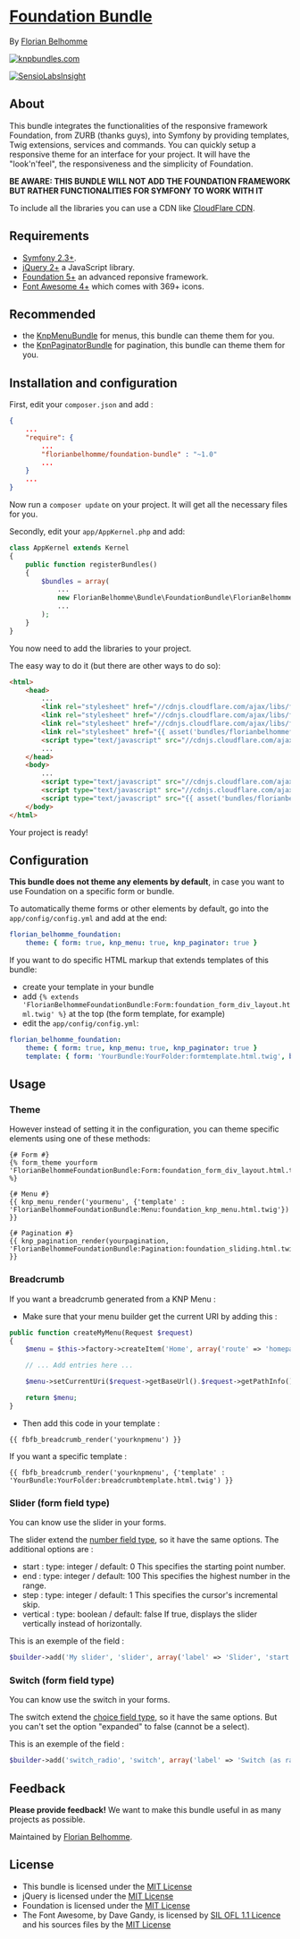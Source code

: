 # [Foundation Bundle](https://github.com/florianbelhomme/FoundationBundle)

By [Florian Belhomme](http://florianbelhomme.com)

[![knpbundles.com](http://knpbundles.com/florianbelhomme/FoundationBundle/badge-short)](http://knpbundles.com/florianbelhomme/FoundationBundle)

[![SensioLabsInsight](https://insight.sensiolabs.com/projects/6a3c1c7a-5091-40a8-a302-9b3c6f74b80a/small.png)](https://insight.sensiolabs.com/projects/6a3c1c7a-5091-40a8-a302-9b3c6f74b80a)

## About

This bundle integrates the functionalities of the responsive framework Foundation, from ZURB (thanks guys), into Symfony by providing templates, Twig extensions, services and commands. You can quickly setup a responsive theme for an interface for your project. It will have the "look'n'feel", the responsiveness and the simplicity of Foundation.

**BE AWARE: THIS BUNDLE WILL NOT ADD THE FOUNDATION FRAMEWORK BUT RATHER FUNCTIONALITIES FOR SYMFONY TO WORK WITH IT**

To include all the libraries you can use a CDN like [CloudFlare CDN](http://cdnjs.com/).

## Requirements

- [Symfony 2.3+](http://symfony.com).
- [jQuery 2+](http://jquery.com/) a JavaScript library.
- [Foundation 5+](http://foundation.zurb.com/) an advanced reponsive framework.
- [Font Awesome 4+](http://fontawesome.io/) which comes with 369+ icons.

## Recommended

- the [KnpMenuBundle](https://github.com/KnpLabs/KnpMenuBundle) for menus, this bundle can theme them for you.
- the [KpnPaginatorBundle](https://github.com/KnpLabs/KnpPaginatorBundle) for pagination, this bundle can theme them for you.

## Installation and configuration

First, edit your `composer.json` and add :

```JSON
{
    ...
    "require": {
        ...
        "florianbelhomme/foundation-bundle" : "~1.0"
        ...
    }
    ...
}
```

Now run a `composer update` on your project. It will get all the necessary files for you.

Secondly, edit your `app/AppKernel.php` and add:

```PHP
class AppKernel extends Kernel
{
    public function registerBundles()
    {
        $bundles = array(
            ...
            new FlorianBelhomme\Bundle\FoundationBundle\FlorianBelhommeFoundationBundle(),
            ...
        );
    }
}
```

You now need to add the libraries to your project.

The easy way to do it (but there are other ways to do so):

```HTML
<html>
    <head>
        ...
        <link rel="stylesheet" href="//cdnjs.cloudflare.com/ajax/libs/foundation/5.4.5/css/normalize.min.css" type="text/css" />
        <link rel="stylesheet" href="//cdnjs.cloudflare.com/ajax/libs/foundation/5.4.5/css/foundation.min.css" type="text/css" />
        <link rel="stylesheet" href="//cdnjs.cloudflare.com/ajax/libs/font-awesome/4.2.0/css/font-awesome.min.css" type="text/css" />
        <link rel="stylesheet" href="{{ asset('bundles/florianbelhommefoundation/css/foundationtosymfony.css') }}" type="text/css" />
        <script type="text/javascript" src="//cdnjs.cloudflare.com/ajax/libs/modernizr/2.8.3/modernizr.min.js"></script>
        ...
    </head>
    <body>
        ...
        <script type="text/javascript" src="//cdnjs.cloudflare.com/ajax/libs/jquery/2.1.1/jquery.min.js"></script>
        <script type="text/javascript" src="//cdnjs.cloudflare.com/ajax/libs/foundation/5.4.5/js/foundation.min.js"></script>
        <script type="text/javascript" src="{{ asset('bundles/florianbelhommefoundation/js/foundationtosymfony.js') }}"></script>
    </body>
</html>
```

Your project is ready!

## Configuration

**This bundle does not theme any elements by default**, in case you want to use Foundation on a specific form or bundle.

To automatically theme forms or other elements by default, go into the `app/config/config.yml` and add at the end:

```YAML
florian_belhomme_foundation:
    theme: { form: true, knp_menu: true, knp_paginator: true }
```

If you want to do specific HTML markup that extends templates of this bundle:
* create your template in your bundle
* add `{% extends 'FlorianBelhommeFoundationBundle:Form:foundation_form_div_layout.html.twig' %}` at the top (the form template, for example)
* edit the `app/config/config.yml`:

```YAML
florian_belhomme_foundation:
    theme: { form: true, knp_menu: true, knp_paginator: true }
    template: { form: 'YourBundle:YourFolder:formtemplate.html.twig', breadcrumb: 'YourBundle:YourFolder:breadcrumbtemplate.html.twig', knp_menu: 'YourBundle:YourFolder:menutemplate.html.twig', knp_paginator: 'YourBundle:YourFolder:paginatortemplate.html.twig' }
```
## Usage

### Theme

However instead of setting it in the configuration, you can theme specific elements using one of these methods:

```Twig
{# Form #}
{% form_theme yourform 'FlorianBelhommeFoundationBundle:Form:foundation_form_div_layout.html.twig' %}

{# Menu #}
{{ knp_menu_render('yourmenu', {'template' : 'FlorianBelhommeFoundationBundle:Menu:foundation_knp_menu.html.twig'}) }}

{# Pagination #}
{{ knp_pagination_render(yourpagination, 'FlorianBelhommeFoundationBundle:Pagination:foundation_sliding.html.twig') }}
```

### Breadcrumb

If you want a breadcrumb generated from a KNP Menu :

* Make sure that your menu builder get the current URI by adding this :

```Php
public function createMyMenu(Request $request)
{
    $menu = $this->factory->createItem('Home', array('route' => 'homepage')));

    // ... Add entries here ...

    $menu->setCurrentUri($request->getBaseUrl().$request->getPathInfo());

    return $menu;
}
```

* Then add this code in your template :

```Twig
{{ fbfb_breadcrumb_render('yourknpmenu') }}
```

If you want a specific template :

```Twig
{{ fbfb_breadcrumb_render('yourknpmenu', {'template' : 'YourBundle:YourFolder:breadcrumbtemplate.html.twig') }}
```

### Slider (form field type)

You can know use the slider in your forms.

The slider extend the [number field type](http://symfony.com/doc/current/reference/forms/types/number.html), so it have the same options.
The additional options are :
* start :
type: integer / default: 0
This specifies the starting point number.
* end :
type: integer / default: 100
This specifies the highest number in the range.
* step :
type: integer / default: 1
This specifies the cursor's incremental skip.
* vertical :
type: boolean / default: false
If true, displays the slider vertically instead of horizontally.

This is an exemple of the field :
```Php
$builder->add('My slider', 'slider', array('label' => 'Slider', 'start' => 10, 'end' => 20, 'step' => 2));
```

### Switch (form field type)

You can know use the switch in your forms.

The switch extend the [choice field type](http://symfony.com/doc/current/reference/forms/types/number.html), so it have the same options. But you can't set the option "expanded" to false (cannot be a select).

This is an exemple of the field :
```Php
$builder->add('switch_radio', 'switch', array('label' => 'Switch (as radio)', 'choices' => array(1 => 'Choice 1', 2 => 'Choice 2', 3 => 'Obi wan kenobi'), 'multiple' => false));
```

## Feedback

**Please provide feedback!**
We want to make this bundle useful in as many projects as possible.

Maintained by [Florian Belhomme](http://florianbelhomme.com).

## License

- This bundle is licensed under the [MIT License](http://opensource.org/licenses/MIT)
- jQuery is licensed under the [MIT License](http://opensource.org/licenses/MIT)
- Foundation is licensed under the [MIT License](http://opensource.org/licenses/MIT)
- The Font Awesome, by Dave Gandy, is licensed by [SIL OFL 1.1 Licence](http://scripts.sil.org/OFL) and his sources files by the [MIT License](http://opensource.org/licenses/mit-license.html)
